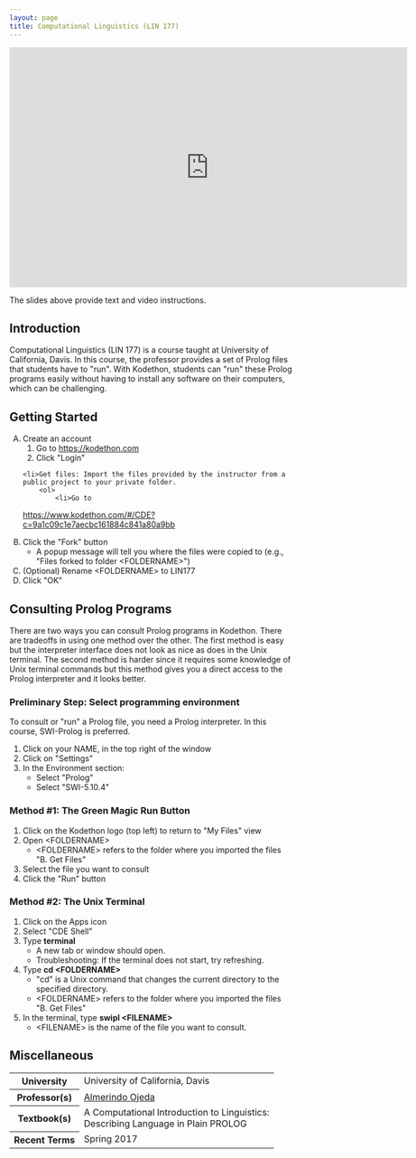 ```yaml
---
layout: page
title: Computational Linguistics (LIN 177)
---
```


<iframe src="https://docs.google.com/presentation/d/1iSjvPsF6tpkAW87vt3d2xsFxkgQa65RKywgqzXET3kg/embed?start=false&loop=true&delayms=5000" frameborder="0" width="705" height="425" allowfullscreen="true" mozallowfullscreen="true" webkitallowfullscreen="true"></iframe>
<p class="text-center">The slides above provide text and video instructions.</p>


<h2 class="section-header">Introduction</h2>

Computational Linguistics (LIN 177) is a course taught at University of
California, Davis.  In this course, the professor provides a set of Prolog
files that students have to "run".  With Kodethon, students can "run" these
Prolog programs easily without having to install any software on their
computers, which can be challenging.


<h2 class="section-header">Getting Started</h2>

<ol type="A">
	<li>Create an account
		<ol>
			<li>Go to <a href="https://kodethon.com">https://kodethon.com</a></li>
			<li>Click "Login"</li>
		</ol>
	</li>
	
	<li>Get files: Import the files provided by the instructor from a public project to your private folder.
		<ol>
			<li>Go to
<a href="https://www.kodethon.com/#/CDE?c=9a1c09c1e7aecbc161884c841a80a9bb">https://www.kodethon.com/#/CDE?c=9a1c09c1e7aecbc161884c841a80a9bb</a></li>
			<li>Click the "Fork" button
    		<ul>
					<li>A popup message will tell you where the files were copied to (e.g., "Files forked to folder &lt;FOLDERNAME&gt;")</li>
				</ul>
			</li>
			<li>(Optional) Rename &lt;FOLDERNAME&gt; to LIN177</li>
			<li>Click "OK"</li>
		</ol>
	</li>
</ol>

<h2 class="section-header">Consulting Prolog Programs</h2>

There are two ways you can consult Prolog programs in Kodethon.  There are
tradeoffs in using one method over the other.  The first method is easy but the
interpreter interface does not look as nice as does in the Unix terminal.  The
second method is harder since it requires some knowledge of Unix terminal
commands but this method gives you a direct access to the Prolog interpreter and
it looks better.

<h3>Preliminary Step: Select programming environment</h3>

To consult or "run" a Prolog file, you need a Prolog interpreter.  In this
course, SWI-Prolog is preferred.

1. Click on your NAME, in the top right of the window
2. Click on "Settings"
3. In the Environment section:
    * Select "Prolog"
    * Select "SWI-5.10.4"


<h3>Method #1: The Green Magic Run Button</h3>

1. Click on the Kodethon logo (top left) to return to "My Files" view
2. Open \<FOLDERNAME\>
    * \<FOLDERNAME\> refers to the folder where you imported the files "B. Get Files"
3. Select the file you want to consult
4. Click the "Run" button

<h3>Method #2: The Unix Terminal</h3>

1. Click on the Apps icon
2. Select "CDE Shell"
3. Type **terminal**
    * A new tab or window should open.
    * Troubleshooting: If the terminal does not start, try refreshing.
4. Type **cd \<FOLDERNAME\>**
    * "cd" is a Unix command that changes the current directory to the specified directory.
    * \<FOLDERNAME\> refers to the folder where you imported the files "B. Get Files"
4. In the terminal, type **swipl \<FILENAME\>**
    * \<FILENAME\> is the name of the file you want to consult. 

<h2 class="section-header">Miscellaneous</h2>

<table class="table table-condensed table-bordered">
<tr>
<th>University</th>
<td>University of California, Davis</td>
</tr>
<tr>
<th>Professor(s)</th>
<td><a href="http://linguistics.ucdavis.edu/people/fzojeda">Almerindo Ojeda</a></td>
</tr>
<tr>
<th>Textbook(s)</th>
<td>A Computational Introduction to Linguistics:<br>
Describing Language in Plain PROLOG</td>
</tr>
<tr>
<th>Recent Terms</th>
<td>Spring 2017</td>
</tr>

</table>

